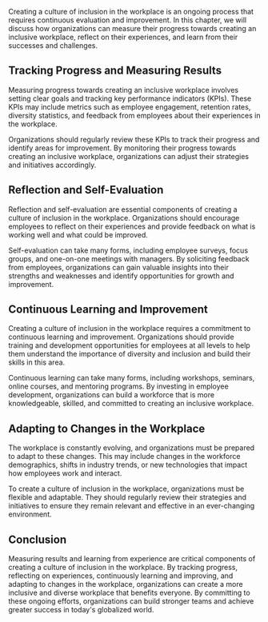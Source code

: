 
Creating a culture of inclusion in the workplace is an ongoing process that requires continuous evaluation and improvement. In this chapter, we will discuss how organizations can measure their progress towards creating an inclusive workplace, reflect on their experiences, and learn from their successes and challenges.

Tracking Progress and Measuring Results
---------------------------------------

Measuring progress towards creating an inclusive workplace involves setting clear goals and tracking key performance indicators (KPIs). These KPIs may include metrics such as employee engagement, retention rates, diversity statistics, and feedback from employees about their experiences in the workplace.

Organizations should regularly review these KPIs to track their progress and identify areas for improvement. By monitoring their progress towards creating an inclusive workplace, organizations can adjust their strategies and initiatives accordingly.

Reflection and Self-Evaluation
------------------------------

Reflection and self-evaluation are essential components of creating a culture of inclusion in the workplace. Organizations should encourage employees to reflect on their experiences and provide feedback on what is working well and what could be improved.

Self-evaluation can take many forms, including employee surveys, focus groups, and one-on-one meetings with managers. By soliciting feedback from employees, organizations can gain valuable insights into their strengths and weaknesses and identify opportunities for growth and improvement.

Continuous Learning and Improvement
-----------------------------------

Creating a culture of inclusion in the workplace requires a commitment to continuous learning and improvement. Organizations should provide training and development opportunities for employees at all levels to help them understand the importance of diversity and inclusion and build their skills in this area.

Continuous learning can take many forms, including workshops, seminars, online courses, and mentoring programs. By investing in employee development, organizations can build a workforce that is more knowledgeable, skilled, and committed to creating an inclusive workplace.

Adapting to Changes in the Workplace
------------------------------------

The workplace is constantly evolving, and organizations must be prepared to adapt to these changes. This may include changes in the workforce demographics, shifts in industry trends, or new technologies that impact how employees work and interact.

To create a culture of inclusion in the workplace, organizations must be flexible and adaptable. They should regularly review their strategies and initiatives to ensure they remain relevant and effective in an ever-changing environment.

Conclusion
----------

Measuring results and learning from experience are critical components of creating a culture of inclusion in the workplace. By tracking progress, reflecting on experiences, continuously learning and improving, and adapting to changes in the workplace, organizations can create a more inclusive and diverse workplace that benefits everyone. By committing to these ongoing efforts, organizations can build stronger teams and achieve greater success in today's globalized world.

